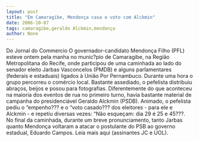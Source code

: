 ```yaml
---
layout: post
title: "Em Camaragibe, Mendonça casa o voto com Alckmin"
date: 2006-10-07
tags: camaragibe,geraldo Alckmin,mendonça
author: None
---
```

Do Jornal do Commercio
O governador-candidato Mendonça Filho (PFL) esteve ontem pela manha no munic?pio de Camaragibe, na Região Metropolitana do Recife, onde participou de uma caminhada ao lado do senador eleito Jarbas Vasconcelos (PMDB) e alguns parlamentares (federais e estaduais) ligados à União Por Pernambuco. 
Durante uma hora o grupo percorreu o comércio local. Bastante assediado, o pefelista distribuiu abraços, beijos e posou para fotografias. Diferentemente do que aconteceu na maioria dos eventos de rua no primeiro turno, havia bastante material de campanha do presidenciável Geraldo Alckmin (PSDB). 
Animado, o pefelista pediu o “empenho??? e o “voto casado??? dos eleitores - para ele e Alckmin - e repetiu diversas vezes: “Não esqueçam: dia 29 é 25 e 45???. 
No final da caminhada, durante um breve pronunciamento, tanto Jarbas quanto Mendonça voltaram a atacar o postulante do PSB ao governo estadual, Eduardo Campos.
Leia mais aqui (assinantes JC e UOL). 